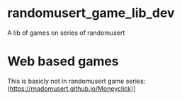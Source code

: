 # randomusert_game_lib_dev
A lib of games on series of randomusert
# Web based games
This is basicly not in randomusert game series:
(https://rnadomusert.github.io/Moneyclick)]
